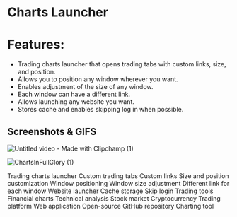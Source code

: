 # Charts Launcher

# Features:

 - Trading charts launcher that opens trading tabs with custom links, size, and position.
 - Allows you to position any window wherever you want.
 - Enables adjustment of the size of any window.
 - Each window can have a different link.
 - Allows launching any website you want.
 - Stores cache and enables skipping log in when possible.

 ## Screenshots & GIFS
 ![Untitled video - Made with Clipchamp (1)](https://github.com/SohamKore/Charts-Launcher/assets/119067189/18e88100-064b-4f9a-82c7-1c532e885abb)

![ChartsInFullGlory (1)](https://github.com/SohamKore/Charts-Launcher/assets/119067189/cd1c4652-381d-42d3-86aa-f6fc4572da27)













Trading charts launcher
Custom trading tabs
Custom links
Size and position customization
Window positioning
Window size adjustment
Different link for each window
Website launcher
Cache storage
Skip login
Trading tools
Financial charts
Technical analysis
Stock market
Cryptocurrency
Trading platform
Web application
Open-source
GitHub repository
Charting tool


